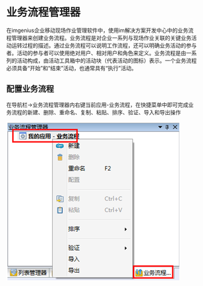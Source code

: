 # 业务流程管理器

在imgenius企业移动现场作业管理软件中，使用im解决方案开发中心中的业务流程管理器来创建业务流程。业务流程是对企业一系列与现场作业关联的关键业务活动运转过程的描述。通过业务流程可以说明工作流程，还可以明确业务活动的参与者。活动的参与者可以使用绝对用户、相对用户和角色来定义。业务流程是由一系列的活动构成，由活动工具箱中的活动块（代表活动的图标）表示。一个业务流程必须具备“开始”和“结束”活动，也通常具有“执行”活动。

## 配置业务流程
在导航栏→业务流程管理器内右键当前应用-业务流程，在快捷菜单中即可完成业务流程的新建、删除、重命名、复制、粘贴、排序、验证、导入和导出操作

![](./images/配置业务流程.png)